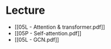 # Lecture
* [[05L - Attention & transformer.pdf]]
* [[05P - Self-attention.pdf]]
* [[05L - GCN.pdf]]
